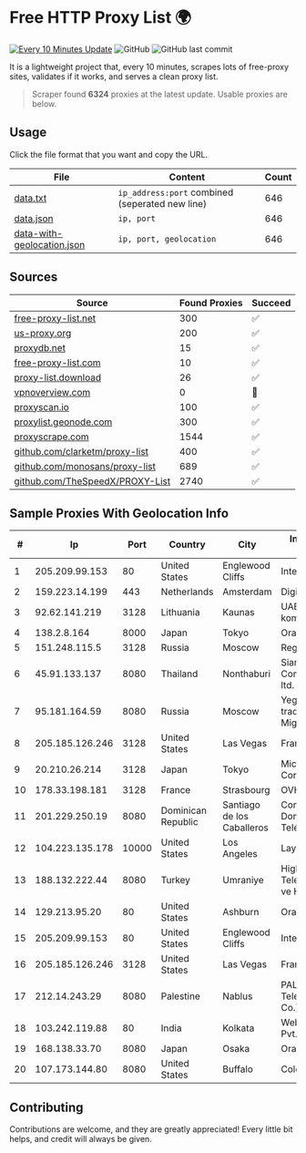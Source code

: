 
# Free HTTP Proxy List 🌍

[![Every 10 Minutes Update](https://github.com/mertguvencli/http-proxy-list/actions/workflows/main.yml/badge.svg?branch=main)](https://github.com/mertguvencli/http-proxy-list/actions/workflows/main.yml)
![GitHub](https://img.shields.io/github/license/mertguvencli/http-proxy-list)
![GitHub last commit](https://img.shields.io/github/last-commit/mertguvencli/http-proxy-list)

It is a lightweight project that, every 10 minutes, scrapes lots of free-proxy sites, validates if it works, and serves a clean proxy list.


> Scraper found **6324** proxies at the latest update. Usable proxies are below.

## Usage

Click the file format that you want and copy the URL.


|File|Content|Count|
|----|-------|-----|
|[data.txt](https://raw.githubusercontent.com/mertguvencli/http-proxy-list/main/proxy-list/data.txt)|`ip_address:port` combined (seperated new line)|646|
|[data.json](https://raw.githubusercontent.com/mertguvencli/http-proxy-list/main/proxy-list/data.json)|`ip, port`|646|
|[data-with-geolocation.json](https://raw.githubusercontent.com/mertguvencli/http-proxy-list/main/proxy-list/data-with-geolocation.json)|`ip, port, geolocation`|646|

## Sources

|Source|Found Proxies|Succeed|
|------|-------------|-------|
|[free-proxy-list.net](https://free-proxy-list.net)|300|✅|
|[us-proxy.org](https://www.us-proxy.org)|200|✅|
|[proxydb.net](http://proxydb.net)|15|✅|
|[free-proxy-list.com](https://free-proxy-list.com/?page=&port=&type%5B%5D=http&type%5B%5D=https&up_time=0&search=Search)|10|✅|
|[proxy-list.download](https://www.proxy-list.download/HTTP)|26|✅|
|[vpnoverview.com](https://vpnoverview.com/privacy/anonymous-browsing/free-proxy-servers)|0|🚫|
|[proxyscan.io](https://www.proxyscan.io)|100|✅|
|[proxylist.geonode.com](https://proxylist.geonode.com/api/proxy-list?limit=300&page=1&sort_by=lastChecked&sort_type=desc&protocols=http,https)|300|✅|
|[proxyscrape.com](https://api.proxyscrape.com/v2/?request=displayproxies&protocol=http&timeout=10000&country=all&ssl=all&anonymity=all)|1544|✅|
|[github.com/clarketm/proxy-list](https://raw.githubusercontent.com/clarketm/proxy-list/master/proxy-list-raw.txt)|400|✅|
|[github.com/monosans/proxy-list](https://raw.githubusercontent.com/monosans/proxy-list/main/proxies/http.txt)|689|✅|
|[github.com/TheSpeedX/PROXY-List](https://raw.githubusercontent.com/TheSpeedX/PROXY-List/master/http.txt)|2740|✅|


## Sample Proxies With Geolocation Info

|#|Ip|Port|Country|City|Internet Service Provider|
|-|--|----|-------|----|-------------------------|
|1|205.209.99.153|80|United States|Englewood Cliffs|Interserver, Inc|
|2|159.223.14.199|443|Netherlands|Amsterdam|DigitalOcean, LLC|
|3|92.62.141.219|3128|Lithuania|Kaunas|UAB "Baltnetos komunikacijos"|
|4|138.2.8.164|8000|Japan|Tokyo|Oracle Corporation|
|5|151.248.115.5|3128|Russia|Moscow|Reg.Ru|
|6|45.91.133.137|8080|Thailand|Nonthaburi|Siamdata Communication Co., ltd.|
|7|95.181.164.59|8080|Russia|Moscow|Yegor Andreevich trading as FLP Miglovets|
|8|205.185.126.246|3128|United States|Las Vegas|FranTech Solutions|
|9|20.210.26.214|3128|Japan|Tokyo|Microsoft Corporation|
|10|178.33.198.181|3128|France|Strasbourg|OVH SAS|
|11|201.229.250.19|8080|Dominican Republic|Santiago de los Caballeros|Compañía Dominicana de Teléfonos S. A.|
|12|104.223.135.178|10000|United States|Los Angeles|LayerHost|
|13|188.132.222.44|8080|Turkey|Umraniye|High Speed Telekomunikasyon ve Hab. Hiz. Ltd. Sti.|
|14|129.213.95.20|80|United States|Ashburn|Oracle Corporation|
|15|205.209.99.153|80|United States|Englewood Cliffs|Interserver, Inc|
|16|205.185.126.246|3128|United States|Las Vegas|FranTech Solutions|
|17|212.14.243.29|8080|Palestine|Nablus|PALTEL (Palestine Telecommunications Co.).|
|18|103.242.119.88|80|India|Kolkata|Web Werks India Pvt. Ltd.|
|19|168.138.33.70|8080|Japan|Osaka|Oracle Corporation|
|20|107.173.144.80|8080|United States|Buffalo|ColoCrossing|



## Contributing

Contributions are welcome, and they are greatly appreciated! Every
little bit helps, and credit will always be given.

